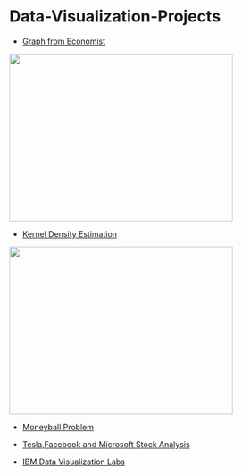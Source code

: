 # Data-Visualization-Projects

* [Graph from Economist](https://github.com/Akarsh654/Data-Visualization-Projects/blob/master/Graph%20from%20The%20Economist/DataVisualizationGraph.R)
<img src="https://github.com/Akarsh654/Data-Visualization-Projects/blob/master/Graph%20from%20The%20Economist/Rplot.png" width="400" height="300"/>

* [Kernel Density Estimation](https://github.com/Akarsh654/Data-Visualization-Projects/blob/master/Kernel%20Density%20Estimation%20(KDE)/Kernel%20Density%20Estimation.ipynb)
<img src="https://www.researchgate.net/profile/Bilkisu_Garba/publication/328939494/figure/fig1/AS:692896068026371@1542210704436/Kernel-density-estimates-plot-compared-to-normal-density-plot-of-WAES.png" width="400" height="300"/>

* [Moneyball Problem](https://github.com/Akarsh654/Data-Visualization-Projects/blob/master/MoneyBall%20Problem/MoneyBall.R)

* [Tesla,Facebook and Microsoft Stock Analysis](https://github.com/Akarsh654/Data-Visualization-Projects/blob/master/Tesla%20stock%20analysis%20and%20FB%20vs%20MSFT%20stock%20analysis/Quantmod.R)

* [IBM Data Visualization Labs](https://github.com/Akarsh654/Data-Visualization-Projects/tree/master/IBM%20Data%20Visualization%20labs)
